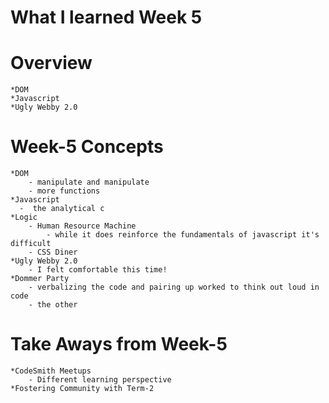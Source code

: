 # What I learned Week 5

# Overview
    *DOM
    *Javascript
    *Ugly Webby 2.0
# Week-5 Concepts
    *DOM
        - manipulate and manipulate
        - more functions
    *Javascript
      -  the analytical c
    *Logic
        - Human Resource Machine
            - while it does reinforce the fundamentals of javascript it's difficult
        - CSS Diner
    *Ugly Webby 2.0
        - I felt comfortable this time!
    *Dommer Party
        - verbalizing the code and pairing up worked to think out loud in code
        - the other 
# Take Aways from Week-5
    *CodeSmith Meetups
        - Different learning perspective
    *Fostering Community with Term-2
     
